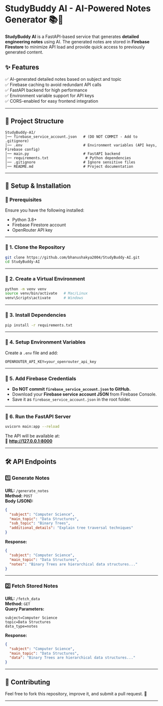 

# **StudyBuddy AI - AI-Powered Notes Generator** 📚🤖  

**StudyBuddy AI** is a FastAPI-based service that generates **detailed engineering notes** using AI. The generated notes are stored in **Firebase Firestore** to minimize API load and provide quick access to previously generated content.  

## **✨ Features**  
✅ AI-generated detailed notes based on subject and topic  
✅ Firebase caching to avoid redundant API calls  
✅ FastAPI backend for high performance  
✅ Environment variable support for API keys  
✅ CORS-enabled for easy frontend integration  

---

## **📂 Project Structure**  
```
StudyBuddy-AI/
│── firebase_service_account.json   # (DO NOT COMMIT - Add to .gitignore)
│── .env                            # Environment variables (API keys, Firebase config)
│── main.py                         # FastAPI backend
│── requirements.txt                 # Python dependencies
│── .gitignore                      # Ignore sensitive files
│── README.md                       # Project documentation
```

---

## **🚀 Setup & Installation**  

### **🔹 Prerequisites**  
Ensure you have the following installed:  
- Python 3.8+  
- Firebase Firestore account  
- OpenRouter API key  

---

### **🔹 1. Clone the Repository**  
```bash
git clone https://github.com/bhanushakya2004/StudyBuddy-AI.git
cd StudyBuddy-AI
```

---

### **🔹 2. Create a Virtual Environment**  
```bash
python -m venv venv
source venv/bin/activate   # Mac/Linux
venv\Scripts\activate      # Windows
```

---

### **🔹 3. Install Dependencies**  
```bash
pip install -r requirements.txt
```

---

### **🔹 4. Setup Environment Variables**  
Create a `.env` file and add:  
```
OPENROUTER_API_KEY=your_openrouter_api_key
```

---

### **🔹 5. Add Firebase Credentials**  
- **Do NOT commit `firebase_service_account.json` to GitHub.**  
- Download your **Firebase service account JSON** from Firebase Console.  
- Save it as `firebase_service_account.json` in the root folder.  

---

### **🔹 6. Run the FastAPI Server**  
```bash
uvicorn main:app --reload
```
The API will be available at:  
🚀 **http://127.0.0.1:8000**

---

## **🛠️ API Endpoints**  

### **1️⃣ Generate Notes**  
**URL:** `/generate_notes`  
**Method:** `POST`  
**Body (JSON):**  
```json
{
  "subject": "Computer Science",
  "main_topic": "Data Structures",
  "sub_topic": "Binary Trees",
  "additional_details": "Explain tree traversal techniques"
}
```
**Response:**  
```json
{
  "subject": "Computer Science",
  "main_topic": "Data Structures",
  "notes": "Binary Trees are hierarchical data structures..."
}
```

---

### **2️⃣ Fetch Stored Notes**  
**URL:** `/fetch_data`  
**Method:** `GET`  
**Query Parameters:**  
```
subject=Computer Science  
topic=Data Structures  
data_type=notes  
```
**Response:**  
```json
{
  "subject": "Computer Science",
  "main_topic": "Data Structures",
  "data": "Binary Trees are hierarchical data structures..."
}
```

---

## **🌟 Contributing**  
Feel free to fork this repository, improve it, and submit a pull request. 🚀  

---

